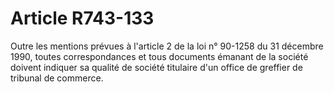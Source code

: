 # Article R743-133

Outre les mentions prévues à l'article 2 de la loi n° 90-1258 du 31 décembre 1990, toutes correspondances et tous documents émanant de la société doivent indiquer sa qualité de société titulaire d'un office de greffier de tribunal de commerce.
